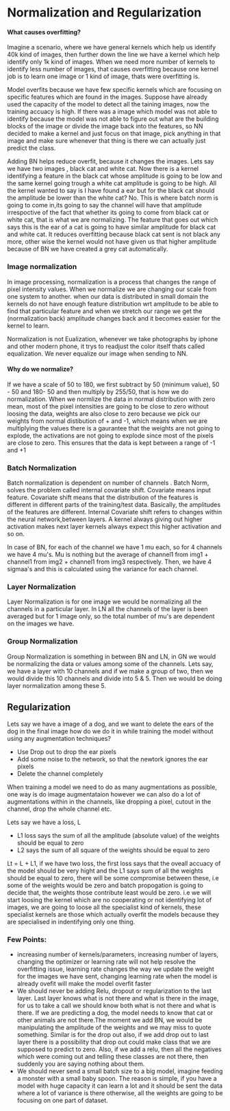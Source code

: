 # Normalization and Regularization

#### What causes overfitting?

Imagine a scenario, where we have general kernels which help us identify 40k kind of images, then further down the line we have a kernel which help identify only 1k kind of images. When we need more number of kernels to identify less number of images, that causes overfitting because one kernel job is to learn one image or 1 kind of image, thats were overfitting is.

Model overfits because we have few specific kernels which are focusing on specific features which are found in the images. Suppose have already used the capacity of the model to detect all the taining images, now the training accuacy is high. If there was a image which model was not able to identify because the model was not able to figure out what are the building blocks of the image or divide the image back into the features, so NN decided to make a kernel and just focus on that image, pick anything in that image and make sure whenever that thing is there we can actually just predict the class.


Adding BN helps reduce overfit, because it changes the images. Lets say we have two images , black cat and white cat. Now there is a kernel identifying a feature in the black cat whose amplitude is going to be low and the same kernel going trough a white cat amplitude is going to be high. All the kernel wanted to say is I have found a ear but for the black cat should the amplitude be lower than the white cat? No. This is where batch norm is going to come in,its going to say the channel will have that amplitude irrespoctive of the fact that whether its going to come from black cat or white cat, that is what we are normalizing. The feature that goes out which says this is the ear of a cat is going to have similar amplitude for black cat and white cat. It reduces overfitting because black cat sent is not black any more, other wise the kernel would not have given us that higher amplitude because of BN we have created a grey cat automatically.


### Image normalization
In image processing, normalization is a process that changes the range of pixel intensity values. When we normalize we are changing our scale from one system to another. when our data is distributed in small domain the kernels do not have enough feature distribution wrt amplitude to be able to find that particular feature and when we stretch our range we get the (normalization back) amplitude changes back and it becomes easier for the kernel to learn.

Normalization is not Eualization, whenever we take photographs by iphone and other modern phone, it trys to readjust the color itself thats called equalization. We never equalize our image when sending to NN.

#### Why do we normalize? 

If we have a scale of 50 to 180, we first subtract by 50 (minimum value), 50 - 50 and 180- 50 and then multiply by 255/50, that is how we do normalization.
When we normlize the data in normal distribution with zero mean, most of the pixel intensities are going to be close to zero without loosing the data, weights are also close to zero because we pick our weights from normal distibution of + and -1, which means when we are multiplying the values there is a gaurantee that the weights are not going to explode, the activations are not going to explode since most of the pixels are close to zero. This ensures that the data is kept between a range of -1 and +1

### Batch Normalization
Batch normalization is dependent on number of channels . Batch Norm, solves the problem called internal covariate shift. Covariate means input feature. Covariate shift means that the distribution of the features is different in different parts of the training/test data. Basically, the amplitudes of the features are different. Internal Covariate shift refers to changes within the neural network,between layers. A kernel always giving out higher activation makes next layer kernels always expect this higher activation and so on.

In case of BN, for each of the channel we have 1 mu each, so for 4 channels we have 4 mu's. Mu is nothing but the average of channel1 from img1 + channel1 from img2 + channel1 from img3 respectively. Then, we have 4 sigmaa's and this is calculated using the variance for each channel.

### Layer Normalization

Layer Normalization is for one image we would be normalizing all the channels in a particular layer. In LN all the channels of the layer is been averaged but for 1 image only, so the total number of mu's are dependent on the images we have.

### Group Normalization

Group Normalization is something in between BN and LN, in GN we would be normalizing the data or values among some of the channels. Lets say, we have a layer with 10 channels and if we make a group of two, then we would divide this 10 channels and divide into 5 & 5. Then we would be doing layer normalization among these 5.

## Regularization

Lets say we have a image of a dog, and we want to delete the ears of the dog in the final image how do we do it in while training the model without using any augmentation techniques?
- Use Drop out to drop the ear pixels
- Add some noise to the network, so that the newtork ignores the ear pixels
- Delete the channel completely

When training a model we need to do as many augmentations as possible, one way is do image augmentataion however we can also do a lot of augmentations within in the channels, like dropping a pixel, cutout in the channel, drop the whole channel etc.

Lets say we have a loss, L
- L1 loss says the sum of all the amplitude (absolute value) of the weights should be equal to zero
- L2 says the sum of all square of the weights should be equal to zero

Lt = L + L1, if we have two loss, the first loss says that the oveall accuacy of the model should be very hight and the L1 says sum of all the weights should be equal to zero, there will be some compromise between these, i.e some of the weights would be zero and batch propogation is going to decide that, the weights those contribute least would be zero. i.e we will start loosing the kernel which are no cooperating or not identifying lot of images, we are going to loose all the specialist kind of kernels, these specialist kernels are those which actually overfit the models because they are specialised in indentifying only one thing.


### Few Points:
- increasing number of kernels/parameters, increasing number of layers, changing the optimizer or learning rate will not help resolve the overfitting issue, learning rate changes the way we update the weight for the images we have sent, changing learning rate when the model is already ovefit will make the model overfit faster
- We should never be adding Relu, dropout or regularization to the last layer. Last layer knows what is not there and what is there in the image, for us to take a call we should know both what is not there and what is there. If we are predicting a dog, the model needs to know that cat or other animals are not there.The moment we add BN, we would be manipulating the amplitude of the weights and we may miss to quote something. Similar is for the drop out also, if we add drop out to last layer there is a possibility that drop out could make class that we are supposed to predict to zero. Also, if we add a relu, then all the negatives which were coming out and telling these classes are not there, then suddenly you are saying nothing about them.
- We should never send a small batch size to a big model, imagine feeding a monster with a small baby spoon. The reason is simple, if you have a model with huge capacity it can learn a lot and it should be sent the data where a lot of variance is there otherwise, all the weights are going to be focusing on one part of dataset. 
